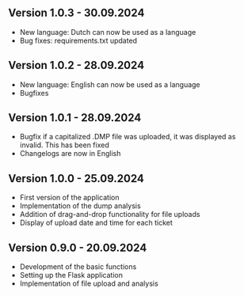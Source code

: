 ## Version 1.0.3 - 30.09.2024

- New language: Dutch can now be used as a language
- Bug fixes: requirements.txt updated

## Version 1.0.2 - 28.09.2024

- New language: English can now be used as a language
- Bugfixes


## Version 1.0.1 - 28.09.2024

- Bugfix if a capitalized .DMP file was uploaded, it was displayed as invalid. This has been fixed
- Changelogs are now in English


## Version 1.0.0 - 25.09.2024

- First version of the application
- Implementation of the dump analysis
- Addition of drag-and-drop functionality for file uploads
- Display of upload date and time for each ticket

## Version 0.9.0 - 20.09.2024

- Development of the basic functions
- Setting up the Flask application
- Implementation of file upload and analysis